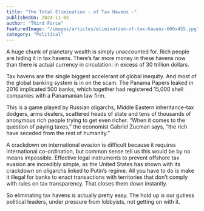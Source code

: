 ```yaml
---
title: "The Total Elimination - of Tax Havens -"
publishedOn: 2024-11-05
author: "Third Force"
featuredImage: "/images/articles/elimination-of-tax-havens-600x455.jpg"
category: "Political"
---
```


A huge chunk of planetary wealth is simply unaccounted for. Rich people are hiding it in tax havens. There’s far more money in these havens now than there is actual currency in circulation: in excess of 30 trillion dollars.

Tax havens are the single biggest accelerant of global inequity. And most of the global banking system is in on the scam. The Panama Papers leaked in 2016 implicated 500 banks, which together had registered 15,000 shell companies with a Panamanian law firm.

This is a game played by Russian oligarchs, Middle Eastern inheritance-tax dodgers, arms dealers, scattered heads of state and tens of thousands of anonymous rich people trying to get even richer. “When it comes to the question of paying taxes,” the economist Gabriel Zucman says, “the rich have seceded from the rest of humanity.”

A crackdown on international evasion is difficult because it requires international co-ordination, but common sense tell us this would be by no means impossible. Effective legal instruments to prevent offshore tax evasion are incredibly simple, as the United States has shown with its crackdown on oligarchs linked to Putin’s regime. All you have to do is make it illegal for banks to enact transactions with territories that don’t comply with rules on tax transparency. That closes them down instantly.

So eliminating tax havens is actually pretty easy. The hold up is our gutless political leaders, under pressure from lobbyists, not getting on with it.
